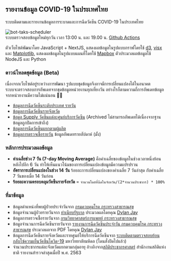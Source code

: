 ## รายงานข้อมูล COVID-19 ในประเทศไทย  
ระบบติดตามและรายงานข้อมูลการระบาดและการฉีดวัคซีน COVID-19 ในประเทศไทย  

![bot-taks-scheduler](https://github.com/porames/the-researcher-covid-bot/workflows/bot-taks-scheduler/badge.svg)  
ระบบตรวจสอบข้อมูลใหม่ทุกวัน เวลา 13:00 น. และ 19.00 น. [Github Actions](https://github.com/porames/the-researcher-covid-bot/blob/master/.github/workflows/covid-scheduled-bot.yaml)  

ตัวเว็บไซต์พัฒนาโดย JavaScript + NextJS, แสดงผลข้อมูลในรูปแบบกราฟโดยใช้ [d3](https://d3js.org), [visx](https://github.com/airbnb/visx/) และ [Matplotlib](https://matplotlib.org), แสดงผลข้อมูลในรูปแบบแผนที่โดยใช้ [Mapbox](https://mapbox.com)
ตัวประมวลผลข้อมูลใช้ NodeJS และ Python

### ดาวน์โหลดชุดข้อมูล (Beta)
เนื่องจากเว็บไซต์อยู่ระหว่างการพัฒนา รูปแบบชุดข้อมูลจึงอาจมีการเปลี่ยนแปลงได้ในอนาคต  
ระบบจะตรวจสอบการอัพเดทจากชุดข้อมูลหน่วยงานทุกเที่ยงวัน อย่างไรก็ตามความถี่การอัพเดทข้อมูลจากหน่วยงานมีความไม่แน่นอน 🤦‍♂️
- [ข้อมูลการฉีดวัคซีนระดับประเทศ รายวัน](https://github.com/porames/the-researcher-covid-bot/blob/master/components/gis/data/national-vaccination-timeseries.json)
- [ข้อมูลการฉีดวัคซีนรายจังหวัด](https://github.com/porames/the-researcher-covid-bot/blob/master/components/gis/data/provincial-vaccination-data_2.json)
- [ข้อมูล Supply วัคซีนแต่ละศูนย์บริการวัคซีน](https://raw.githubusercontent.com/porames/the-researcher-covid-bot/master/components/gis/data/hospital-vaccination-data.json) (Archived ไม่สามารถอัพเดทได้เนื่องจากฐานข้อมูลถูกปิดการเข้าถึง)
- [ข้อมูลการฉีดวัคซีนแยกตามผู้ผลิต](https://github.com/porames/the-researcher-covid-bot/blob/master/components/gis/data/vaccine-manufacturer-timeseries.json)
- [ข้อมูลการตรวจเชื้อรายวัน](https://github.com/porames/the-researcher-covid-bot/blob/master/components/gis/data/testing-data.json) ข้อมูลอัพเดทรายสัปดาห์ (มั้ง)

### หลักการประมวลผลข้อมูล
- **ค่าเฉลี่ยช่วง 7 วัน (7-day Moving Average)** คือค่าเฉลี่ยของข้อมูลในช่วงเวลาหนึ่งย้อนหลังไปอีก  6 วัน ทำให้เห็นแนวโน้มของการเปลี่ยนแปลงข้อมูลมีความแปรปรวน
- **อัตราการเปลี่ยนแปลงในช่วง 14 วัน** ร้อยละการเปลี่ยนแปลงของค่าเฉลี่ย 7 วันล่าสุด กับค่าเฉลี่ย 7 วันของเมื่อ 14 วันก่อน
- **ร้อยละความครอบคลุมวัคซีนรายจังหวัด** = `จำนวนโดสที่ฉีดในจังหวัด/(2*จำนวนประชากร) * 100%`

### ที่มาข้อมูล
- ข้อมูลตำแหน่งที่พบผู้ป่วยประจำวันจาก [กรมควบคุมโรค กระทรวงสาธารณสุข](https://data.go.th/dataset/covid-19-daily)
- ข้อมูลจำนวนผู้ป่วยรายวันจาก [ทำเนียบรัฐบาล](https://www.thaigov.go.th/news/contents/details/29299) ประมวลผลโดยคุณ [Dylan Jay](https://github.com/djay/covidthailand)
- ข้อมูลการตรวจเชื้อรายวันจาก [กรมวิทยาศาสตร์การแพทย์ กระทรวงสาธารณสุข](http://data.go.th/dataset/covid-19-testing-data)
- ข้อมูลจำนวนการฉีดวัคซีนรายวันจาก [รายงานการฉีดวัคซีนประจำวัน กรมควบคุมโรค กระทรวงสาธารณสุข]() ประมวลผลจาก PDF โดยคุณ [Dylan Jay](https://github.com/djay/covidthailand)
- ข้อมูลการฉีดวัคซีนรายจังหวัดและรายศูนย์ให้บริการฉีดวัคซีนจาก [ระบบติดตามตรวจสอบย้อนกลับโซ่ความเย็นวัคซีนโควิด-19](https://datastudio.google.com/u/0/reporting/731713b6-a3c4-4766-ab9d-a6502a4e7dd6/page/JMn3B) มหาวิทยาลัยมหิดล (โดนสั่งปิดไปแล้ว)
- จำนวนประชากรแต่ละจังหวัดแยกตามกลุ่มอายุ อ้างอิงจาก[สถิติประชากรศาสตร์](http://statbbi.nso.go.th/staticreport/page/sector/th/01.aspx) สำนักงานสถิติแห่งชาติ รายงานสำรวจล่าสุดเมื่อปี พ.ศ. 2563

